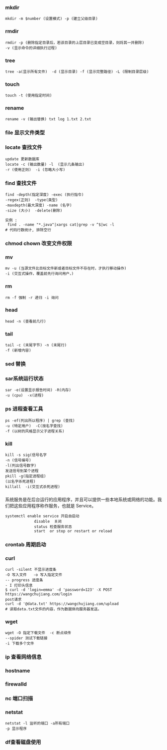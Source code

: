 ### mkdir

	mkdir -m $number (设置模式) -p (建立父级目录)

###  rmdir

	rmdir -p (删除指定目录后，若该目录的上层目录已变成空目录，则将其一并删除) 
	-v (显示命令的详细执行过程)

### tree

	tree -a(显示所有文件)  -d (显示目录) -f (显示完整路径) -L (限制目录层级)

### touch

	touch -t (使用指定时间)
	
### rename

	rename -v (输出替换) txt log 1.txt 2.txt 
	
### file 显示文件类型
### locate 查找文件

	update 更新数据库
	locate -c (输出数量) -l  (显示几条输出)
	-r (使用正则)  -i (忽略大小写)

### find 查找文件

	find -depth(指定深度) -exec (执行指令)
	-regex(正则)  -type(类型)
	-maxdepth(最大深度) -name (名字)
	-size (大小)  -delete(删除) 

	实例 :
	 find . -name "*.java"|xargs cat|grep -v ^$|wc -l 
	# 代码行数统计, 排除空行
	

	
### chmod  chown 改变文件权限

### mv

	mv -u (当源文件比目标文件新或者目标文件不存在时，才执行移动操作)
	-i (交互式操作，覆盖前先行询问用户，)

### rm
	
	rm -f 强制 -r 递归 -i 询问

### head

	head -n (查看前几行) 

###  tail

	tail -c (末尾字节) -n (末尾行)
	-f (新增内容) 

### sed  替换

### sar系统运行状态

	sar -e(设置显示报告时间) -R(内存)
	-u (cpu)  -x(进程)

### ps 进程查看工具

	ps -ef(列出所以程序) | grep (查找)
	-u (特定用户)  -C(按名字查找)
	-f (以树的风格显示父子进程关系)

### kill

	kill -s sig(信号名字
	-n (信号编号)
	-l(列出信号数字)
	发送信号到某个进程
	pkill -g(指定进程组) 
	(以名字杀死进程)
	killall  -i(交互式杀死进程)
###  
系统服务是在后台运行的应用程序，并且可以提供一些本地系统或网络的功能。我们把这些应用程序称作服务，也就是 Service。

	systemctl enable service 开启自启动
		         disable  关闭
		         status 检查服务状态 
		         start  or stop or restart or reload
		         
### 	crontab 周期启动

### curl 
	curl -silent 不显示进度条
	-O 写入文件   -o 写入指定文件
	-- progress 进度条
	- I 打印头信息
	$ curl -d 'login=emma' -d 'password=123' -X POST  https://wangchujiang.com/login
	post请求
	curl -d '@data.txt' https://wangchujiang.com/upload
	# 读取data.txt文件的内容，作为数据体向服务器发送。
	
### wget

	wget -O 指定下载文件  -c 断点续传
	--spider 测试下载链接
	-i 下载多个文件

### ip 查看网络信息
### hostname
### firewalld
### nc 端口扫描
### netstat

	netstat -l 监听的端口 -a所有端口
	-p 显示程序

### df查看磁盘使用
### 
	
		 